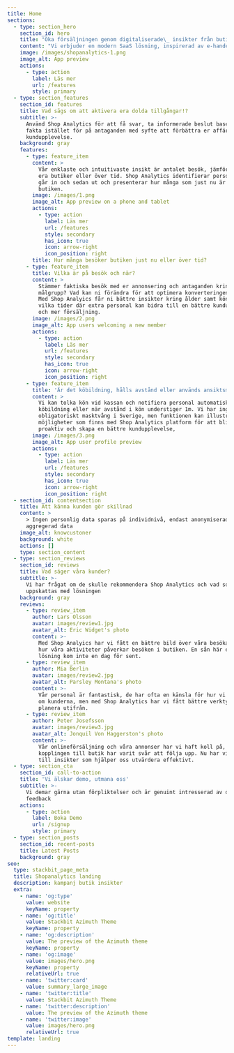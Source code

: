 ```yaml
---
title: Home
sections:
  - type: section_hero
    section_id: hero
    title: "Öka försäljningen genom digitaliserade\_ insikter från butiken"
    content: "Vi erbjuder en modern SaaS lösning, inspirerad av e-handeln för alla fysiska butiker. Genom vår innovativa videoanalys,\_ med anonymisering blir det enklare att planera och följa upp och bidra till ökad omsättning."
    image: /images/shopanalytics-1.png
    image_alt: App preview
    actions:
      - type: action
        label: Läs mer
        url: /features
        style: primary
  - type: section_features
    section_id: features
    title: Vad sägs om att aktivera era dolda tillgångar!?
    subtitle: >-
      Använd Shop Analytics för att få svar, ta informerade beslut baserat på
      fakta istället för på antaganden med syfte att förbättra er affär och
      kundupplevelse.
    background: gray
    features:
      - type: feature_item
        content: >
          Vår enklaste och intuitivaste insikt är antalet besök, jämför mellan
          era butiker eller över tid. Shop Analytics identifierar personer som
          går in och sedan ut och presenterar hur många som just nu är i
          butiken.
        image: /images/1.png
        image_alt: App preview on a phone and tablet
        actions:
          - type: action
            label: Läs mer
            url: /features
            style: secondary
            has_icon: true
            icon: arrow-right
            icon_position: right
        title: Hur många besöker butiken just nu eller över tid?
      - type: feature_item
        title: Vilka är på besök och när?
        content: >
          Stämmer faktiska besök med er annonsering och antaganden kring
          målgrupp? Vad kan ni förändra för att optimera konverteringen i butik?
          Med Shop Analyics får ni bättre insikter kring ålder samt kön och
          vilka tider där extra personal kan bidra till en bättre kundupplevelse
          och mer försäljning.
        image: /images/2.png
        image_alt: App users welcoming a new member
        actions:
          - type: action
            label: Läs mer
            url: /features
            style: secondary
            has_icon: true
            icon: arrow-right
            icon_position: right
      - type: feature_item
        title: 'Är det köbildning, hålls avstånd eller används ansiktsmask?'
        content: >
          Vi kan tolka kön vid kassan och notifiera personal automatiskt vid
          köbildning eller när avstånd i kön understiger 1m. Vi har inget
          obligatoriskt masktvång i Sverige, men funktionen kan illustrera vilka
          möjligheter som finns med Shop Analytics platform för att bli mer
          proaktiv och skapa en bättre kundupplevelse,
        image: /images/3.png
        image_alt: App user profile preview
        actions:
          - type: action
            label: Läs mer
            url: /features
            style: secondary
            has_icon: true
            icon: arrow-right
            icon_position: right
  - section_id: contentsection
    title: Att känna kunden gör skillnad
    content: >
      > Ingen personlig data sparas på individnivå, endast anonymiserad och
      aggregerad data
    image_alt: knowcustoner
    background: white
    actions: []
    type: section_content
  - type: section_reviews
    section_id: reviews
    title: Vad säger våra kunder?
    subtitle: >-
      Vi har frågat om de skulle rekommendera Shop Analytics och vad som
      uppskattas med lösningen
    background: gray
    reviews:
      - type: review_item
        author: Lars Olsson
        avatar: images/review1.jpg
        avatar_alt: Eric Widget's photo
        content: >-
          Med Shop Analyics har vi fått en bättre bild över våra besökare och
          hur våra aktiviteter påverkar besöken i butiken. En sån här effektiv
          lösning kom inte en dag för sent.
      - type: review_item
        author: Mia Berlin
        avatar: images/review2.jpg
        avatar_alt: Parsley Montana's photo
        content: >-
          Vår personal är fantastisk, de har ofta en känsla för hur vi tar hand
          om kunderna, men med Shop Analytics har vi fått bättre verktyg att
          planera utifrån.
      - type: review_item
        author: Peter Josefsson
        avatar: images/review3.jpg
        avatar_alt: Jonquil Von Haggerston's photo
        content: >-
          Vår onlineförsäljning och våra annonser har vi haft koll på, men
          kopplingen till butik har varit svår att följa upp. Nu har vi tillgång
          till insikter som hjälper oss utvärdera effektivt.
  - type: section_cta
    section_id: call-to-action
    title: 'Vi älskar demo, utmana oss'
    subtitle: >-
      Vi demar gärna utan förpliktelser och är genuint intresserad av din
      feedback
    actions:
      - type: action
        label: Boka Demo
        url: /signup
        style: primary
  - type: section_posts
    section_id: recent-posts
    title: Latest Posts
    background: gray
seo:
  type: stackbit_page_meta
  title: Shopanalytics landing
  description: kampanj butik insikter
  extra:
    - name: 'og:type'
      value: website
      keyName: property
    - name: 'og:title'
      value: Stackbit Azimuth Theme
      keyName: property
    - name: 'og:description'
      value: The preview of the Azimuth theme
      keyName: property
    - name: 'og:image'
      value: images/hero.png
      keyName: property
      relativeUrl: true
    - name: 'twitter:card'
      value: summary_large_image
    - name: 'twitter:title'
      value: Stackbit Azimuth Theme
    - name: 'twitter:description'
      value: The preview of the Azimuth theme
    - name: 'twitter:image'
      value: images/hero.png
      relativeUrl: true
template: landing
---
```

